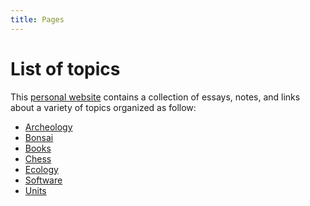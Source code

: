 ```yaml
---
title: Pages
---
```


# List of topics

This [personal website](/about) contains a collection of essays, notes, and
links about a variety of topics organized as follow:

- [Archeology](/archeology)
- [Bonsai](/bonsai)
- [Books](/books)
- [Chess](/chess)
- [Ecology](/ecology)
- [Software](/software)
- [Units](/units)

<!--
- [Diary](/diary)
-->
